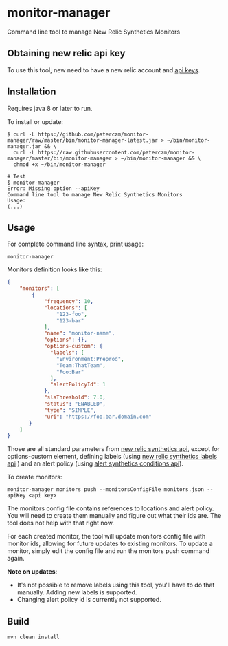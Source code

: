 # monitor-manager
Command line tool to manage New Relic Synthetics Monitors

## Obtaining new relic api key

To use this tool, new need to have a new relic account and [api keys](https://docs.newrelic.com/docs/apis/getting-started/intro-apis/understand-new-relic-api-keys).

## Installation

Requires java 8 or later to run.

To install or update:
```
$ curl -L https://github.com/paterczm/monitor-manager/raw/master/bin/monitor-manager-latest.jar > ~/bin/monitor-manager.jar && \
  curl -L https://raw.githubusercontent.com/paterczm/monitor-manager/master/bin/monitor-manager > ~/bin/monitor-manager && \
  chmod +x ~/bin/monitor-manager

# Test
$ monitor-manager
Error: Missing option --apiKey
Command line tool to manage New Relic Synthetics Monitors
Usage:
(...)

```

## Usage

For complete command line syntax, print usage:

```
monitor-manager
```

Monitors definition looks like this:

```json
{
    "monitors": [
        {
            "frequency": 10,
            "locations": [
                "123-foo",
                "123-bar"
            ],
            "name": "monitor-name",
            "options": {},
            "options-custom": {
              "labels": [
                "Environment:Preprod",
                "Team:ThatTeam",
                "Foo:Bar"
              ],
              "alertPolicyId": 1
            },
            "slaThreshold": 7.0,
            "status": "ENABLED",
            "type": "SIMPLE",
            "uri": "https://foo.bar.domain.com"
       }
	]
}
```

Those are all standard parameters from [new relic synthetics api](https://docs.newrelic.com/docs/apis/synthetics-rest-api/monitor-examples/manage-synthetics-monitors-rest-api), except for options-custom element, defining labels (using [new relic synthetics labels api](https://docs.newrelic.com/docs/apis/synthetics-rest-api/label-examples/use-synthetics-label-apis) ) and an alert policy (using [alert synthetics conditions api](https://rpm.newrelic.com/api/explore/alerts_synthetics_conditions/create)).

To create monitors:

```
monitor-manager monitors push --monitorsConfigFile monitors.json --apiKey <api key>
```

The monitors config file contains references to locations and alert policy. You will need to create them manually and figure out what their ids are. The tool does not help with that right now.

For each created monitor, the tool will update monitors config file with monitor ids, allowing for future updates to existing monitors. To update a monitor, simply edit the config file and run the monitors push command again.

**Note on updates**:
* It's not possible to remove labels using this tool, you'll have to do that manually. Adding new labels is supported.
* Changing alert policy id is currently not supported.

## Build

```
mvn clean install
```
